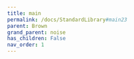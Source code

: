 ```yaml
---
title: main
permalink: /docs/StandardLibrary#main23
parent: Brown
grand_parent: noise
has_children: False
nav_order: 1
---
```


